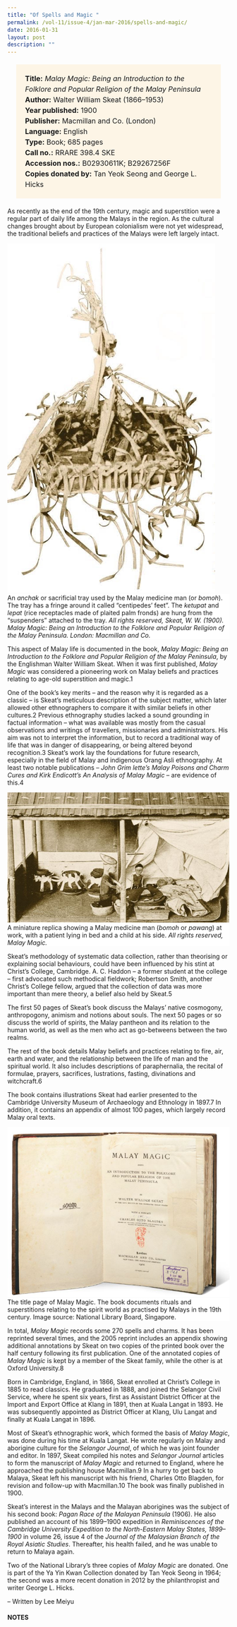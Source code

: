 ```yaml
---
title: "Of Spells and Magic "
permalink: /vol-11/issue-4/jan-mar-2016/spells-and-magic/
date: 2016-01-31
layout: post
description: ""
---
```

<span style="background-colour: #fdf5e6; padding: 20px; margin: 20px; background:#fdf5e6; display:block; font-size:1rem; line-height:1.5rem;"> 
	<b>Title:</b> <i>Malay Magic: Being an Introduction to the Folklore and Popular Religion of the Malay Peninsula</i><br>
<b>Author:</b> Walter William Skeat (1866–1953)<br>
<b>Year published:</b> 1900<br>
<b>Publisher:</b> Macmillan and Co. (London)<br>
<b>Language:</b> English<br>
<b>Type:</b> Book; 685 pages<br>
<b>Call no.:</b> RRARE 398.4 SKE<br>
<b>Accession nos.:</b> B02930611K; B29267256F<br>
<b>Copies donated by:</b> Tan Yeok Seong and 
George L. Hicks
</span>

As recently as the end of the 19th century, magic and superstition were a regular part of daily life among the Malays in the region. As the cultural changes brought about by European colonialism were not yet widespread, the traditional beliefs 
and practices of the Malays were left largely intact.

<img src="/images/vol-11-issue-4/of-spells-and-magic/M1.JPG">
<div style="background-color: white;"> An <i>anchak</i> or sacrificial tray used by the Malay medicine man (or <i>bomoh</i>). The tray has a fringe around it called “centipedes’ feet”. The <i>ketupat</i> and <i>lepat</i> (rice receptacles made of plaited palm fronds) are hung from the “suspenders” attached to the tray. <i>All rights reserved, Skeat, W. W. (1900). Malay Magic: Being an Introduction to the Folklore and Popular Religion of the Malay Peninsula. London: Macmillan and Co.</i></div>

This aspect of Malay life is documented in the book, *Malay Magic: Being an Introduction to the Folklore and Popular Religion of the Malay Peninsula*, by the Englishman Walter William Skeat. When it was first published, *Malay Magic* was considered a pioneering work on Malay beliefs and practices relating to age-old superstition and magic.1

One of the book’s key merits – and the reason why it is regarded as a classic – is Skeat’s meticulous description of the subject matter, which later allowed other ethnographers to compare it with similar beliefs in other cultures.2
Previous ethnography studies lacked a sound grounding in factual information – what was available was mostly from the casual observations and writings of travellers, missionaries and administrators. His aim was not to interpret the information, but to record a traditional way of life that was in danger of disappearing, or being altered beyond recognition.3 Skeat’s work lay the foundations for future research, especially in the field of Malay and indigenous Orang Asli ethnography. At least two notable publications – *John Grim lette’s Malay Poisons and Charm Cures and Kirk Endicott’s An Analysis of Malay Magic* – are evidence of this.4

<img src="/images/vol-11-issue-4/of-spells-and-magic/M2.JPG">
<div style="background-color: white;"> A miniature replica showing a Malay medicine man (<i>bomoh</i> or <i>pawang</i>) at work, with a 
patient lying in bed and a child at his side. <i>All rights reserved, Malay Magic.</i></div>

Skeat’s methodology of systematic data collection, rather than theorising or explaining social behaviours, could have been influenced by his stint at Christ’s College, Cambridge. A. C. Haddon – a former student at the college – first advocated such methodical fieldwork; Robertson Smith, another Christ’s College fellow, argued that the collection of data was more important than mere theory, a belief also held by Skeat.5

The first 50 pages of Skeat’s book discuss the Malays’ native cosmogony, anthropogony, animism and notions about souls. The next 50 pages or so discuss the world of spirits, the Malay pantheon and its relation to the human world, as 
well as the men who act as go-betweens between the two realms.

The rest of the book details Malay beliefs and practices relating to fire, air, earth and water, and the relationship between the life of man and the spiritual world. It also includes descriptions of 
paraphernalia, the recital of formulae, prayers, sacrifices, lustrations, fasting, divinations and witchcraft.6

The book contains illustrations Skeat had earlier presented to the Cambridge University Museum of Archaeology and Ethnology in 1897.7 In addition, it contains an appendix of almost 100 pages, which largely record Malay oral texts.

<img src="/images/vol-11-issue-4/of-spells-and-magic/M3.JPG">
<div style="background-color: white;"> The title page of Malay Magic. The book documents rituals and superstitions relating to the spirit world as practised by Malays in the 19th century. Image 
source: National Library Board, Singapore.</i></div>

In total, *Malay Magic* records some 270 spells and charms. It has been reprinted several times, and the 2005 reprint includes an appendix showing additional annotations by Skeat on two 
copies of the printed book over the half century following its first publication. One of the annotated copies of *Malay Magic* is kept by a member of the Skeat family, while the other is at Oxford University.8

Born in Cambridge, England, in 1866, Skeat enrolled at Christ’s College in 1885 to read classics. He graduated in 1888, and joined the Selangor Civil Service, where he spent six years, first as Assistant District Officer at the Import and Export Office at Klang in 1891, then at Kuala Langat in 1893. He was subsequently appointed as District Officer at Klang, Ulu Langat and finally at Kuala Langat in 1896.

Most of Skeat’s ethnographic work, which formed the basis of *Malay Magic*, was done during his time at Kuala Langat. He wrote regularly on Malay and aborigine culture for the *Selangor Journal*, of which he was joint founder and editor. In 1897, Skeat compiled his notes and *Selangor Journal* articles to form the manuscript of *Malay Magic* and returned to England, where he approached the publishing house Macmillan.9 In a hurry to get back to Malaya, Skeat left his manuscript with his friend, Charles Otto Blagden, for revision and follow-up with Macmillan.10 The book was finally published in 1900.

Skeat’s interest in the Malays and the Malayan aborigines was the subject of his second book: *Pagan Race of the Malayan Peninsula* (1906). He also published an account of his 1899–1900 expedition in *Reminiscences of the Cambridge University Expedition to the North-Eastern Malay 
States, 1899–1900* in volume 26, issue 4 of the *Journal of the Malaysian Branch of the Royal Asiatic Studies*. Thereafter, his health failed, and he was unable to return to Malaya again.

Two of the National Library’s three copies of *Malay Magic* are donated. One is part of the Ya Yin Kwan Collection donated by Tan Yeok Seong in 1964; the second was a more recent donation in 2012 by the philanthropist and writer George L. 
Hicks.

– Written by Lee Meiyu

#### **NOTES**